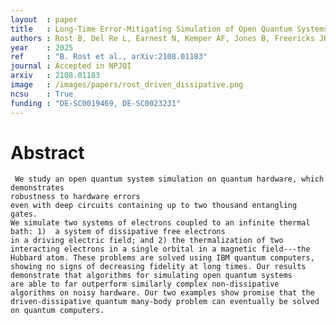 ```yaml
---
layout  : paper
title   : Long-Time Error-Mitigating Simulation of Open Quantum Systems on Near Term Quantum Computers
authors : Rost B, Del Re L, Earnest N, Kemper AF, Jones B, Freericks JK
year    : 2025
ref     : "B. Rost et al., arXiv:2108.01183"
journal : Accepted in NPJQI
arxiv   : 2108.01183
image   : /images/papers/rost_driven_dissipative.png
ncsu    : True
funding : "DE-SC0019469, DE-SC0023231"
---
```


# Abstract
     We study an open quantum system simulation on quantum hardware, which demonstrates
    robustness to hardware errors
    even with deep circuits containing up to two thousand entangling gates.
    We simulate two systems of electrons coupled to an infinite thermal bath: 1)  a system of dissipative free electrons
    in a driving electric field; and 2) the thermalization of two interacting electrons in a single orbital in a magnetic field---the Hubbard atom. These problems are solved using IBM quantum computers, showing no signs of decreasing fidelity at long times. Our results demonstrate that algorithms for simulating open quantum systems
    are able to far outperform similarly complex non-dissipative algorithms on noisy hardware. Our two examples show promise that the driven-dissipative quantum many-body problem can eventually be solved on quantum computers.
